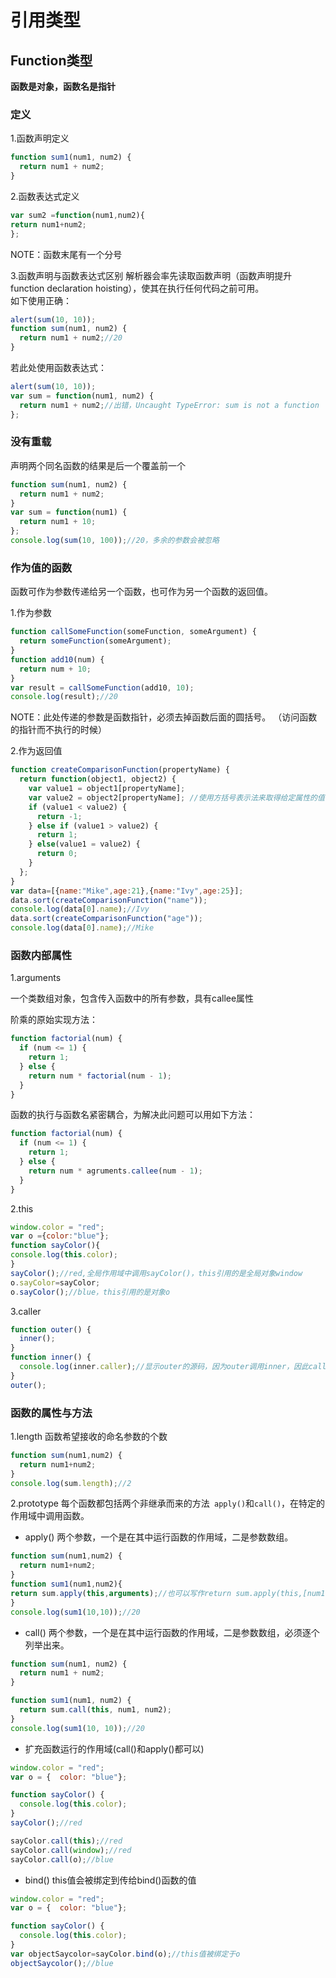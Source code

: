 # 引用类型
## Function类型
**函数是对象，函数名是指针**
### 定义
1.函数声明定义
```javascript
function sum1(num1, num2) {
  return num1 + num2;
}
```
2.函数表达式定义
```javascript
var sum2 =function(num1,num2){
return num1+num2;
};
```
NOTE：函数末尾有一个分号    

3.函数声明与函数表达式区别
解析器会率先读取函数声明（函数声明提升function  declaration hoisting），使其在执行任何代码之前可用。   
如下使用正确：
```javascript
alert(sum(10, 10));
function sum(num1, num2) {
  return num1 + num2;//20
}
```
若此处使用函数表达式：
```javascript
alert(sum(10, 10));
var sum = function(num1, num2) {
  return num1 + num2;//出错，Uncaught TypeError: sum is not a function
};
```

### 没有重载
声明两个同名函数的结果是后一个覆盖前一个
```javascript
function sum(num1, num2) {
  return num1 + num2;
}
var sum = function(num1) {
  return num1 + 10;
};
console.log(sum(10, 100));//20，多余的参数会被忽略
```

### 作为值的函数
函数可作为参数传递给另一个函数，也可作为另一个函数的返回值。     

1.作为参数
```javascript
function callSomeFunction(someFunction, someArgument) {
  return someFunction(someArgument);
}
function add10(num) {
  return num + 10;
}
var result = callSomeFunction(add10, 10);
console.log(result);//20
```
NOTE：此处传递的参数是函数指针，必须去掉函数后面的圆括号。  （访问函数的指针而不执行的时候）    


2.作为返回值
```javascript
function createComparisonFunction(propertyName) {
  return function(object1, object2) {
    var value1 = object1[propertyName];
    var value2 = object2[propertyName]; //使用方括号表示法来取得给定属性的值
    if (value1 < value2) {
      return -1;
    } else if (value1 > value2) {
      return 1;
    } else(value1 = value2) {
      return 0;
    }
  };
}
var data=[{name:"Mike",age:21},{name:"Ivy",age:25}];
data.sort(createComparisonFunction("name"));
console.log(data[0].name);//Ivy
data.sort(createComparisonFunction("age"));
console.log(data[0].name);//Mike
```
### 函数内部属性
1.arguments   

一个类数组对象，包含传入函数中的所有参数，具有callee属性  

阶乘的原始实现方法：
```javascript
function factorial(num) {
  if (num <= 1) {
    return 1;
  } else {
    return num * factorial(num - 1);
  }
}
```
函数的执行与函数名紧密耦合，为解决此问题可以用如下方法：
```javascript
function factorial(num) {
  if (num <= 1) {
    return 1;
  } else {
    return num * agruments.callee(num - 1);
  }
}
```
2.this

```javascript
window.color = "red";
var o ={color:"blue"};
function sayColor(){
console.log(this.color);
}
sayColor();//red,全局作用域中调用sayColor()，this引用的是全局对象window
o.sayColor=sayColor;
o.sayColor();//blue，this引用的是对象o
```

3.caller
```javascript
function outer() {
  inner();
}
function inner() {
  console.log(inner.caller);//显示outer的源码，因为outer调用inner，因此caller指向outer,也可写成console.log(arguments.callee.caller);
}
outer();
```
### 函数的属性与方法
1.length
函数希望接收的命名参数的个数     

```javascript
function sum(num1,num2) {
  return num1+num2;
}
console.log(sum.length);//2
```
2.prototype
每个函数都包括两个非继承而来的方法` apply()`和`call()`，在特定的作用域中调用函数。   

* apply() 两个参数，一个是在其中运行函数的作用域，二是参数数组。

```javascript
function sum(num1,num2) {
  return num1+num2;
}
function sum1(num1,num2){
return sum.apply(this,arguments);//也可以写作return sum.apply(this,[num1,num2])
}
console.log(sum1(10,10));//20
```
        
 
* call() 两个参数，一个是在其中运行函数的作用域，二是参数数组，必须逐个列举出来。

```javascript
function sum(num1, num2) {
  return num1 + num2;
}

function sum1(num1, num2) {
  return sum.call(this, num1, num2);
}
console.log(sum1(10, 10));//20
```

* 扩充函数运行的作用域(call()和apply()都可以)

```javascript
window.color = "red";
var o = {  color: "blue"};

function sayColor() {
  console.log(this.color);
}
sayColor();//red

sayColor.call(this);//red
sayColor.call(window);//red
sayColor.call(o);//blue
```

* bind()
this值会被绑定到传给bind()函数的值

```javascript
window.color = "red";
var o = {  color: "blue"};

function sayColor() {
  console.log(this.color);
}
var objectSaycolor=sayColor.bind(o);//this值被绑定于o
objectSaycolor();//blue
```
